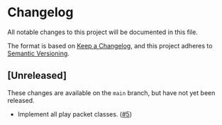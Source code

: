 # Changelog

All notable changes to this project will be documented in this file.

The format is based on [Keep a Changelog](https://keepachangelog.com/en/1.0.0/), and
this project adheres to [Semantic Versioning](https://semver.org/spec/v2.0.0.html).

## [Unreleased]

These changes are available on the `main` branch, but have not yet been released.

- Implement all play packet classes.
  ([#5](https://github.com/plun1331/minecraft.py/pull/5))